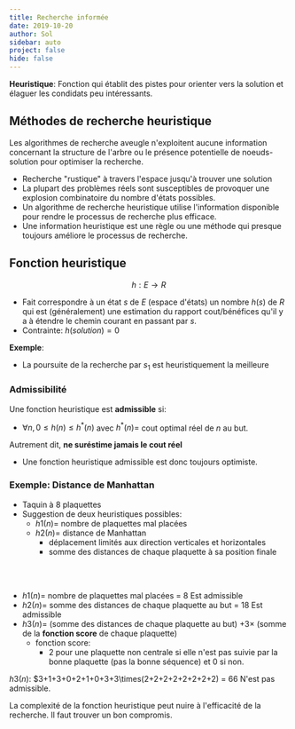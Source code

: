 ```yaml
---
title: Recherche informée
date: 2019-10-20
author: Sol
sidebar: auto
project: false
hide: false
---
```


**Heuristique**: Fonction qui établit des pistes pour orienter vers la solution et élaguer les condidats peu intéressants.


## Méthodes de recherche heuristique

Les algorithmes de recherche aveugle n'exploitent aucune information concernant la structure de l'arbre ou le présence potentielle de noeuds-solution pour optimiser la recherche.
* Recherche "rustique" à travers l'espace jusqu'à trouver une solution
* La plupart des problèmes réels sont susceptibles de provoquer une explosion combinatoire du nombre d'états possibles.
* Un algorithme de recherche heuristique utilise l'information disponible pour rendre le processus de recherche plus efficace.
* Une information heuristique est une règle ou une méthode qui presque toujours améliore le processus de recherche.

## Fonction heuristique

$$h: E\rightarrow R$$

* Fait correspondre à un état $s$ de $E$ (espace d'états) un nombre $h(s)$ de $R$ qui est (généralement) une estimation du rapport cout/bénéfices qu'il y a à étendre le chemin courant en passant par $s$.
* Contrainte: $h(solution) = 0$

**Exemple**:

<Col proportions="6/6" vAlign="0">
<template slot="left">

Le noeud $A$ a 3 successeurs pour lesquels:
* $h(s_1)=0.8$
* $h(s_2)=2.0$
* $h(s_3)=1.6$

</template>
<template slot="right">

![Image](https://i.imgur.com/l5My6yH.png)

</template>
</Col>

* La poursuite de la recherche par $s_1$ est heuristiquement la meilleure

### Admissibilité

Une fonction heuristique est **admissible** si:
* $\forall n, 0 \leq h(n) \leq h^*(n)$ avec $h^*(n) =$ cout optimal réel de $n$ au but.

Autrement dit, **ne suréstime jamais le cout réel**
* Une fonction heuristique admissible est donc toujours optimiste.

### Exemple: Distance de Manhattan

* Taquin à 8 plaquettes
* Suggestion de deux heuristiques possibles:
  * $h1(n) =$ nombre de plaquettes mal placées
  * $h2(n) =$ distance de Manhattan
    * déplacement limités aux direction verticales et horizontales
    * somme des distances de chaque plaquette à sa position finale


<br>
<br>

<Col proportions="6/6" vAlign="0">
<template slot="left">

* $h1(n) = 8$
* $h2(n) = 3+1+2+2+...=18$

</template>
<template slot="right">

![Image](https://i.imgur.com/Vls5SAn.png)

</template>
</Col>

* $h1(n) =$ nombre de plaquettes mal placées = 8 <st c="g">Est admissible</st>
* $h2(n) =$ somme des distances de chaque plaquette au but = 18 <st c="g">Est admissible</st>
* $h3(n) =$ (somme des distances de chaque plaquette au but) $+3 \times$ (somme de la **fonction score** de chaque plaquette)
  * fonction score:
    * 2 pour une plaquette non centrale si elle n'est pas suivie par la bonne plaquette (pas la bonne séquence) et $0$ si non.

$h3(n)$: $3+1+3+0+2+1+0+3+3\times(2+2+2+2+2+2+2+2) = 66 <st c="r">N'est pas admissible</st>.

<Container type="warning">

La complexité de la fonction heuristique peut nuire à l'efficacité de la recherche. Il faut trouver un bon compromis.

</Container>